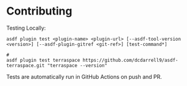 # Contributing

Testing Locally:

```shell
asdf plugin test <plugin-name> <plugin-url> [--asdf-tool-version <version>] [--asdf-plugin-gitref <git-ref>] [test-command*]

#
asdf plugin test terraspace https://github.com/dcdarrell9/asdf-terraspace.git "terraspace --version"
```

Tests are automatically run in GitHub Actions on push and PR.
